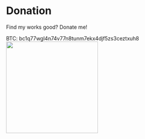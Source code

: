 # Donation
Find my works good? Donate me!

BTC: bc1q77wgl4n74v77n8tunm7ekx4djf5zs3ceztxuh8
<img src="https://github.com/TWTom041/Donation/assets/57289975/b0265fc7-f7ae-4c8f-a7be-aefa6591c898" width=250x>
